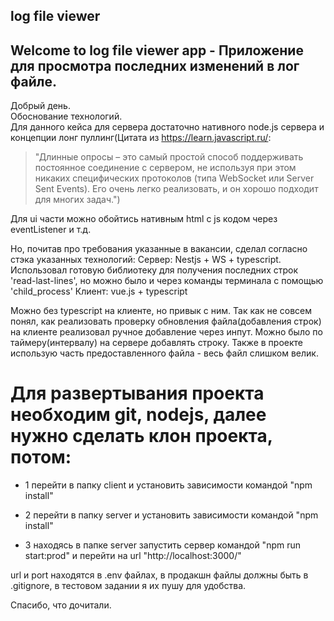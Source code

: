 ## log file viewer
## Welcome to log file viewer app - Приложение для просмотра последних изменений в лог файле.

Добрый день.<br>
Обоснование технологий.<br>
Для данного кейса для сервера достаточно нативного node.js сервера и концепции лонг пуллинг(Цитата из https://learn.javascript.ru/:
> "Длинные опросы – это самый простой способ поддерживать постоянное соединение с сервером, не используя при этом никаких специфических протоколов (типа WebSocket или Server Sent Events).
> Его очень легко реализовать, и он хорошо подходит для многих задач.")

Для ui части можно обойтись нативным html с js кодом через eventListener и т.д.

Но, почитав про требования указанные в вакансии, сделал согласно стэка указанных технологий:
Сервер:
    Nestjs + WS + typescript. Использовал готовую библиотеку для получения последних строк  'read-last-lines', но можно было и через команды терминала с помощью 'child_process'
Клиент:
    vue.js + typescript

Можно без typescript на клиенте, но привык с ним.
Так как не совсем понял, как реализовать проверку обновления файла(добавления строк) на клиенте реализовал ручное добавление через инпут.
Можно было по таймеру(интервалу) на сервере добавлять строку.
Также в проекте использую часть предоставленного файла - весь файл слишком велик.

# Для развертывания проекта необходим git, nodejs, далее нужно сделать клон проекта, потом:
* 1 перейти в папку client и установить зависимости командой "npm install"

* 2 перейти в папку server и установить зависимости командой "npm install"

* 3 находясь в папке server запустить сервер командой "npm run start:prod" и перейти на url  "http://localhost:3000/"

url и port находятся в .env файлах, в продакшн файлы должны быть в .gitignore, в тестовом задании я их пушу для удобства.

Спасибо, что дочитали.